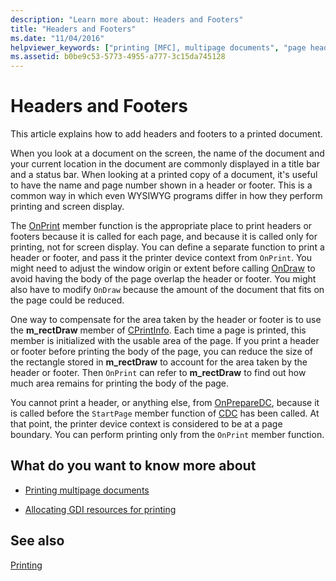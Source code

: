 ```yaml
---
description: "Learn more about: Headers and Footers"
title: "Headers and Footers"
ms.date: "11/04/2016"
helpviewer_keywords: ["printing [MFC], multipage documents", "page headers [MFC], printing", "headers [MFC], printing", "footers [MFC], printing", "page footers [MFC], printing", "page headers [MFC]", "printing [MFC], headers and footers", "page footers [MFC]"]
ms.assetid: b0be9c53-5773-4955-a777-3c15da745128
---
```

# Headers and Footers

This article explains how to add headers and footers to a printed document.

When you look at a document on the screen, the name of the document and your current location in the document are commonly displayed in a title bar and a status bar. When looking at a printed copy of a document, it's useful to have the name and page number shown in a header or footer. This is a common way in which even WYSIWYG programs differ in how they perform printing and screen display.

The [OnPrint](reference/cview-class.md#onprint) member function is the appropriate place to print headers or footers because it is called for each page, and because it is called only for printing, not for screen display. You can define a separate function to print a header or footer, and pass it the printer device context from `OnPrint`. You might need to adjust the window origin or extent before calling [OnDraw](reference/cview-class.md#ondraw) to avoid having the body of the page overlap the header or footer. You might also have to modify `OnDraw` because the amount of the document that fits on the page could be reduced.

One way to compensate for the area taken by the header or footer is to use the **m_rectDraw** member of [CPrintInfo](reference/cprintinfo-structure.md). Each time a page is printed, this member is initialized with the usable area of the page. If you print a header or footer before printing the body of the page, you can reduce the size of the rectangle stored in **m_rectDraw** to account for the area taken by the header or footer. Then `OnPrint` can refer to **m_rectDraw** to find out how much area remains for printing the body of the page.

You cannot print a header, or anything else, from [OnPrepareDC](reference/cview-class.md#onpreparedc), because it is called before the `StartPage` member function of [CDC](reference/cdc-class.md) has been called. At that point, the printer device context is considered to be at a page boundary. You can perform printing only from the `OnPrint` member function.

## What do you want to know more about

- [Printing multipage documents](multipage-documents.md)

- [Allocating GDI resources for printing](allocating-gdi-resources.md)

## See also

[Printing](printing.md)
